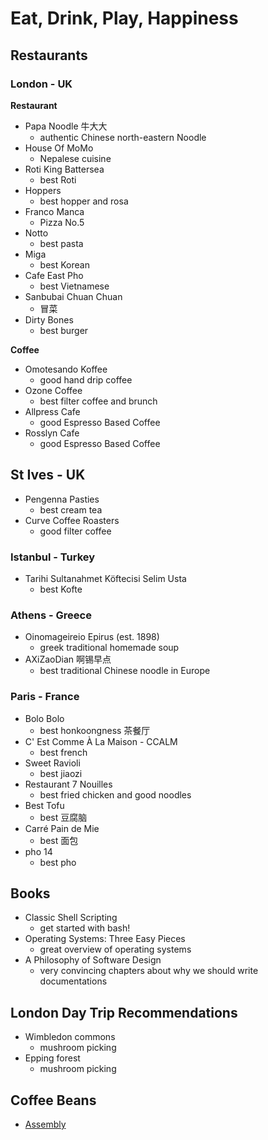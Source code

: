 # Eat, Drink, Play, Happiness

## Restaurants

### London - UK

**Restaurant**

- Papa Noodle 牛大大
    - authentic Chinese north-eastern Noodle
- House Of MoMo
    - Nepalese cuisine
- Roti King Battersea
    - best Roti
- Hoppers
    - best hopper and rosa
- Franco Manca
    - Pizza No.5
- Notto
    - best pasta
- Miga
    - best Korean
- Cafe East Pho
    - best Vietnamese
- Sanbubai Chuan Chuan
    - 冒菜
- Dirty Bones
    - best burger

**Coffee** 

- Omotesando Koffee
    - good hand drip coffee 
- Ozone Coffee
    - best filter coffee and brunch
- Allpress Cafe
    - good Espresso Based Coffee
- Rosslyn Cafe
    - good Espresso Based Coffee

## St Ives - UK

- Pengenna Pasties
    - best cream tea
- Curve Coffee Roasters
    - good filter coffee

### Istanbul - Turkey

- Tarihi Sultanahmet Köftecisi Selim Usta
    - best Kofte

### Athens - Greece

- Oinomageireio Epirus (est. 1898)
    - greek traditional homemade soup
- AXiZaoDian 啊锡早点
    - best traditional Chinese noodle in Europe

### Paris - France

- Bolo Bolo
    - best honkoongness 茶餐厅
- C' Est Comme À La Maison - CCALM
    - best french
- Sweet Ravioli 
    - best jiaozi
- Restaurant 7 Nouilles
    - best fried chicken and good noodles
- Best Tofu
    - best 豆腐脑
- Carré Pain de Mie
    - best 面包
- pho 14
    - best pho

## Books

- Classic Shell Scripting
    - get started with bash!
- Operating Systems: Three Easy Pieces
    - great overview of operating systems
- A Philosophy of Software Design
    - very convincing chapters about why we should write documentations

## London Day Trip Recommendations

- Wimbledon commons
    - mushroom picking
- Epping forest
    - mushroom picking

## Coffee Beans

- [Assembly](https://assemblycoffee.co.uk/)

